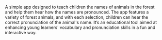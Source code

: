 A simple app designed to teach children the names of animals in the forest and help them hear how the names are pronounced. 
The app features a variety of forest animals, and with each selection, children can hear the correct pronunciation of the animal's name. 
It’s an educational tool aimed at enhancing young learners' vocabulary and pronunciation skills in a fun and interactive way.
